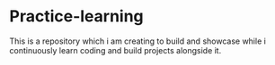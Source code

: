 # Practice-learning
This is a repository which i am creating to build and showcase while i continuously learn coding and build projects alongside it.
